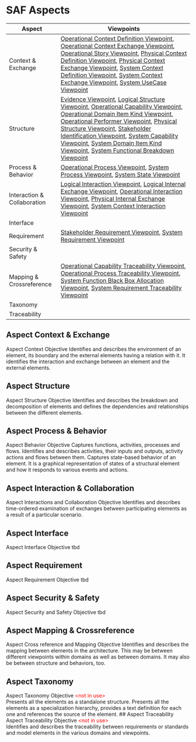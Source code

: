 # SAF Aspects
|Aspect|Viewpoints|
| --- | --- |
| Context & Exchange | [Operational Context Definition Viewpoint](viewpoints/Operational-Context-Definition-Viewpoint.md), [Operational Context Exchange Viewpoint](viewpoints/Operational-Context-Exchange-Viewpoint.md), [Operational Story Viewpoint](viewpoints/Operational-Story-Viewpoint.md), [Physical Context Definition Viewpoint](viewpoints/Physical-Context-Definition-Viewpoint.md), [Physical Context Exchange Viewpoint](viewpoints/Physical-Context-Exchange-Viewpoint.md), [System Context Definition Viewpoint](viewpoints/System-Context-Definition-Viewpoint.md), [System Context Exchange Viewpoint](viewpoints/System-Context-Exchange-Viewpoint.md), [System UseCase Viewpoint](viewpoints/System-UseCase-Viewpoint.md) |
| Structure | [Evidence Viewpoint](viewpoints/Evidence-Viewpoint.md), [Logical Structure Viewpoint](viewpoints/Logical-Structure-Viewpoint.md), [Operational Capability Viewpoint](viewpoints/Operational-Capability-Viewpoint.md), [Operational Domain Item Kind Viewpoint](viewpoints/Operational-Domain-Item-Kind-Viewpoint.md), [Operational Performer Viewpoint](viewpoints/Operational-Performer-Viewpoint.md), [Physical Structure Viewpoint](viewpoints/Physical-Structure-Viewpoint.md), [Stakeholder Identification Viewpoint](viewpoints/Stakeholder-Identification-Viewpoint.md), [System Capability Viewpoint](viewpoints/System-Capability-Viewpoint.md), [System Domain Item Kind Viewpoint](viewpoints/System-Domain-Item-Kind-Viewpoint.md), [System Functional Breakdown Viewpoint](viewpoints/System-Functional-Breakdown-Viewpoint.md) |
| Process & Behavior | [Operational Process Viewpoint](viewpoints/Operational-Process-Viewpoint.md), [System Process Viewpoint](viewpoints/System-Process-Viewpoint.md), [System State Viewpoint](viewpoints/System-State-Viewpoint.md) |
| Interaction & Collaboration | [Logical Interaction Viewpoint](viewpoints/Logical-Interaction-Viewpoint.md), [Logical Internal Exchange Viewpoint](viewpoints/Logical-Internal-Exchange-Viewpoint.md), [Operational Interaction Viewpoint](viewpoints/Operational-Interaction-Viewpoint.md), [Physical Internal Exchange Viewpoint](viewpoints/Physical-Internal-Exchange-Viewpoint.md), [System Context Interaction Viewpoint](viewpoints/System-Context-Interaction-Viewpoint.md) |
| Interface |  |
| Requirement | [Stakeholder Requirement Viewpoint](viewpoints/Stakeholder-Requirement-Viewpoint.md), [System Requirement Viewpoint](viewpoints/System-Requirement-Viewpoint.md) |
| Security & Safety |  |
| Mapping & Crossreference | [Operational Capability Traceability Viewpoint](viewpoints/Operational-Capability-Traceability-Viewpoint.md), [Operational Process Traceability Viewpoint](viewpoints/Operational-Process-Traceability-Viewpoint.md), [System Function Black Box Allocation Viewpoint](viewpoints/System-Function-Black-Box-Allocation-Viewpoint.md), [System Requirement Traceability Viewpoint](viewpoints/System-Requirement-Traceability-Viewpoint.md) |
| Taxonomy |  |
| Traceability |  |
## Aspect Context & Exchange
Aspect Context Objective
Identifies and describes the environment of an element, its boundary and the external elements having a relation with it. It identifies the interaction and exchange between an element and the external elements.
## Aspect Structure
Aspect Structure Objective
Identifies and describes the breakdown and decomposition of elements and defines the dependencies and relationships between the different elements.
## Aspect Process & Behavior
Aspect Behavior Objective
Captures functions, activities, processes and flows. Identifies and describes activities, their inputs and outputs, activity actions and flows between them. Captures state-based behavior of an element. It is a graphical representation of states of a structural element and how it responds to various events and actions.
## Aspect Interaction & Collaboration
Aspect Interactions and Collaboration Objective
Identifies and describes time-ordered examination of exchanges between participating elements as a result of a particular scenario.
## Aspect Interface
Aspect Interface Objective
tbd
## Aspect Requirement
Aspect Requirement Objective
tbd
## Aspect Security & Safety
Aspect Security and Safety Objective
tbd
## Aspect Mapping & Crossreference
Aspect Cross reference and Mapping Objective
Identifies and describes the mapping between elements in the architecture. This may be between different viewpoints within domains as well as between domains. It may also be between structure and behaviors, too.
## Aspect Taxonomy
<html>
  <head>
		<style>
			p {padding:0px; margin:0px;}
		</style>
	</head>
  <body>
Aspect Taxonomy Objective <span style="color:#ff0000;">&lt;not in use&gt;     
</span><br>Presents all the elements as a standalone structure. Presents all the elements as a specialization hierarchy, provides a text definition for each one and references the source of the element.</body>
</html>
## Aspect Traceability
<html>
  <head>
		<style>
			p {padding:0px; margin:0px;}
		</style>
	</head>
  <body>
Aspect Traceability Objective <span style="color:#ff0000;">&lt;not in use&gt;     
</span><br>Identifies and describes the traceability between requirements or standards and model elements in the various domains and viewpoints.</body>
</html>
